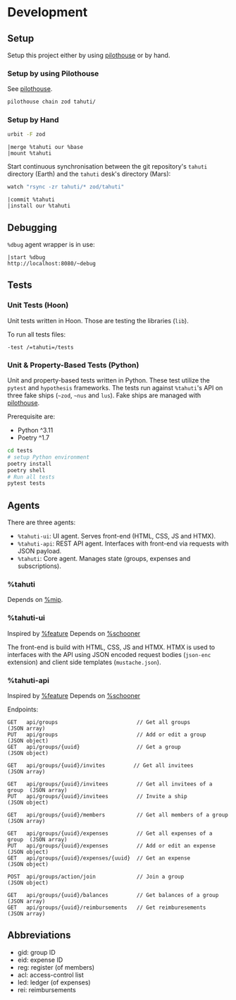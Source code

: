 # Development

## Setup

Setup this project either by using
[pilothouse](https://git.sr.ht/~talfus-laddus/pilothouse) or by hand.

### Setup by using Pilothouse

See [pilothouse](https://git.sr.ht/~talfus-laddus/pilothouse).

```bash
pilothouse chain zod tahuti/
```

### Setup by Hand

```bash
urbit -F zod
```

```hoon
|merge %tahuti our %base
|mount %tahuti
```

Start continuous synchronisation between the git repository's `tahuti`
directory (Earth) and the `tahuti` desk's directory (Mars):

```bash
watch "rsync -zr tahuti/* zod/tahuti"
```

```dojo
|commit %tahuti
|install our %tahuti
```


## Debugging

`%dbug` agent wrapper is in use:

```
|start %dbug
http://localhost:8080/~debug
```

## Tests

### Unit Tests (Hoon)

Unit tests written in Hoon. Those are testing the libraries (`lib`).

To run all tests files:

```dojo
-test /=tahuti=/tests
```

### Unit & Property-Based Tests (Python)

Unit and property-based tests written in Python. These test utilize the
`pytest` and `hypothesis` frameworks. The tests run against `%tahuti`'s API
on three fake ships (`~zod`, `~nus` and `lus`). Fake ships are managed
with [pilothouse](https://git.sr.ht/~talfus-laddus/pilothouse).

Prerequisite are:

- Python ^3.11
- Poetry ^1.7

```bash
cd tests
# setup Python environment
poetry install
poetry shell
# Run all tests
pytest tests
```

## Agents

There are three agents:

- `%tahuti-ui`: UI agent. Serves front-end (HTML, CSS, JS and HTMX).
- `%tahuti-api`: REST API agent. Interfaces with front-end via requests with JSON payload.
- `%tahuti`: Core agent. Manages state (groups, expenses and subscriptions).

### %tahuti

Depends on [%mip](https://github.com/urbit/urbit/blob/develop/pkg/landscape/lib/mip.hoon).

### %tahuti-ui

Inspired by [%feature](https://docs.urbit.org/userspace/apps/examples/feature)
Depends on [%schooner](https://github.com/urbit/yard/blob/main/desk/lib/schooner.hoon)

The front-end is build with HTML, CSS, JS and HTMX.
HTMX is used to interfaces with the API using JSON encoded request bodies
(`json-enc` extension) and client side templates (`mustache.json`).

### %tahuti-api

Inspired by [%feature](https://docs.urbit.org/userspace/apps/examples/feature)
Depends on [%schooner](https://github.com/urbit/yard/blob/main/desk/lib/schooner.hoon)

Endpoints:
```
GET   api/groups                         // Get all groups               (JSON array)
PUT   api/groups                         // Add or edit a group          (JSON object)
GET   api/groups/{uuid}                  // Get a group                  (JSON object)

GET   api/groups/{uuid}/invites         // Get all invitees              (JSON array)

GET   api/groups/{uuid}/invitees         // Get all invitees of a group  (JSON array)
PUT   api/groups/{uuid}/invitees         // Invite a ship                (JSON object)

GET   api/groups/{uuid}/members          // Get all members of a group   (JSON array)

GET   api/groups/{uuid}/expenses         // Get all expenses of a group  (JSON array)
PUT   api/groups/{uuid}/expenses         // Add or edit an expense       (JSON object)
GET   api/groups/{uuid}/expenses/{uuid}  // Get an expense               (JSON object)

POST  api/groups/action/join             // Join a group                 (JSON object)

GET   api/groups/{uuid}/balances         // Get balances of a group      (JSON array)
GET   api/groups/{uuid}/reimbursements   // Get reimburesements          (JSON array)
```

## Abbreviations

- gid: group ID
- eid: expense ID
- reg: register (of members)
- acl: access-control list
- led: ledger (of expenses)
- rei: reimbursements

